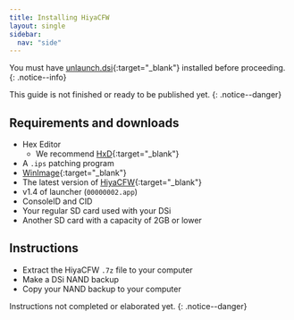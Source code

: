 ```yaml
---
title: Installing HiyaCFW
layout: single
sidebar:
  nav: "side"
---
```


You must have [unlaunch.dsi](https://problemkaputt.de/gba.htm){:target="_blank"} installed before proceeding.
{: .notice--info}

This guide is not finished or ready to be published yet.
{: .notice--danger}

## Requirements and downloads
- Hex Editor
  - We recommend [HxD](https://mh-nexus.de/en/hxd/){:target="_blank"}
- A `.ips` patching program
- [WinImage](http://winimage.com/){:target="_blank"}
- The latest version of [HiyaCFW](https://github.com/Robz8/hiyaCFW/releases){:target="_blank"}
- v1.4 of launcher (`00000002.app`)
- ConsoleID and CID
- Your regular SD card used with your DSi
- Another SD card with a capacity of 2GB or lower

## Instructions

- Extract the HiyaCFW `.7z` file to your computer
- Make a DSi NAND backup
- Copy your NAND backup to your computer

Instructions not completed or elaborated yet.
{: .notice--danger}
